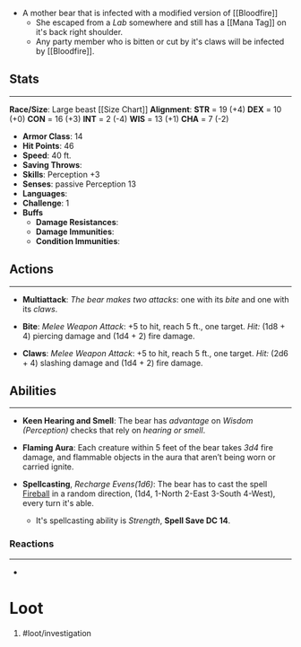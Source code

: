- A mother bear that is infected with a modified version of [[Bloodfire]]
	- She escaped from a *Lab* somewhere and still has a [[Mana Tag]] on it's back right shoulder.
	- Any party member who is bitten or cut by it's claws will be infected by [[Bloodfire]].

## Stats
---
**Race/Size**: Large beast
	[[Size Chart]]
**Alignment**:
	**STR** = 19 (+4)
	**DEX** = 10 (+0)
	**CON** = 16 (+3)
	**INT** = 2 (-4)
	**WIS** = 13 (+1)
	**CHA** = 7 (-2)
-   **Armor Class**: 14
-   **Hit Points**: 46
-   **Speed**: 40 ft.
-   **Saving Throws**:
-   **Skills**: Perception +3
-   **Senses**: passive Perception 13
-   **Languages**: 
-   **Challenge**: 1
-   **Buffs**
	-   **Damage Resistances**:
	-   **Damage Immunities**:
	-   **Condition Immunities**:

## Actions
---
- **Multiattack**: *The bear makes two attacks*: one with its *bite* and one with its *claws*.

- **Bite**: _Melee Weapon Attack_: +5 to hit, reach 5 ft., one target. _Hit:_ (1d8 + 4) piercing damage and (1d4 + 2) fire damage.

- **Claws**: _Melee Weapon Attack_: +5 to hit, reach 5 ft., one target. _Hit:_ (2d6 + 4) slashing damage and (1d4 + 2) fire damage.

## Abilities
---
- **Keen Hearing and Smell**: The bear has *advantage* on *Wisdom (Perception)* checks that rely on *hearing or smell*.

- **Flaming Aura**: Each creature within 5 feet of the bear takes *3d4* fire damage, and flammable objects in the aura that aren’t being worn or carried ignite. 

- **Spellcasting**, *Recharge Evens(1d6)*: The bear has to cast the spell [Fireball](https://roll20.net/compendium/dnd5e/Spells:Fireball/#h-Fireball) in a random direction, (1d4, 1-North 2-East 3-South 4-West), every turn it's able.
	- It's spellcasting ability is *Strength*, **Spell Save DC 14**. 

### Reactions
---
- 

# Loot
1. #loot/investigation 
	